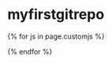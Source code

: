 myfirstgitrepo
==============

{% for js in page.customjs %}
<script async type="text/javascript" src="{{ js }}"></script>
{% endfor %}
